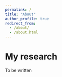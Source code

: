 ```yaml
---
permalink: /
title: "About"
author_profile: true
redirect_from: 
  - /about/
  - /about.html
---
```


My research
======

To be written
